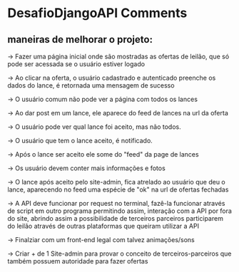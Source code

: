 # DesafioDjangoAPI Comments

## maneiras de melhorar o projeto:

  -> Fazer uma página inicial onde são mostradas as ofertas de leilão, que só pode ser acessada se o usuário estiver logado
  
  -> Ao clicar na oferta, o usuário cadastrado e autenticado preenche os dados do lance, é retornada uma mensagem de sucesso
  
  -> O usuário comum não pode ver a página com todos os lances
  
  -> Ao dar post em um lance, ele aparece do feed de lances na url da oferta
  
  -> O usuário pode ver qual lance foi aceito, mas não todos.
  
  -> O usuário que tem o lance aceito, é notificado.
  
  -> Após o lance ser aceito ele some do "feed" da page de lances
  
  -> Os usuário devem conter mais informações e fotos
  
  -> O lance após aceito pelo site-admin, fica atrelado ao usuário que deu o lance, aparecendo no feed uma espécie de "ok" na url de ofertas fechadas
  
  -> A API deve funcionar por request no terminal, fazê-la funcionar através de script em outro programa permitindo assim, interação com a API por fora do site, abrindo 
  assim a possibilidade de terceiros parceiros participarem do leilão através de outras plataformas que queiram utilizar a API
  
  -> Finalziar com um front-end legal com talvez animações/sons
  
  -> Criar + de 1 Site-admin para provar o conceito de terceiros-parceiros que também possuem autoridade para fazer ofertas
